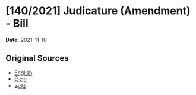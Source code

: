 # [140/2021] Judicature (Amendment) - Bill

**Date:** 2021-11-10

## Original Sources

- [English](https://documents.gov.lk/view/bills/2021/11/140-2021_E.pdf)
- [සිංහල](https://documents.gov.lk/view/bills/2021/11/140-2021_S.pdf)
- [தமிழ்](https://documents.gov.lk/view/bills/2021/11/140-2021_T.pdf)
